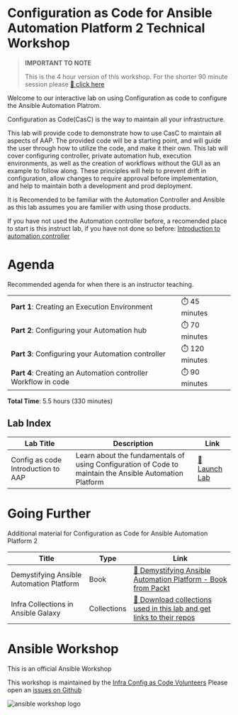 # Configuration as Code for Ansible Automation Platform 2 Technical Workshop

> **IMPORTANT TO NOTE** 
> 
> This is the 4 hour version of this workshop.  For the shorter 90 minute session please [🔬 click here](aapcasc.md)
>


Welcome to our interactive lab on using Configuration as code to configure the Ansible Automation Platrom.

Configuration as Code(CasC) is the way to maintain all your infrastructure.

This lab will provide code to demonstrate how to use CasC to maintain all aspects of AAP. The provided code will be a starting point, and will guide the user through how to utilize the code, and make it their own. This lab will cover configuring controller, private automation hub, execution environments, as well as the creation of workflows without the GUI as an example to follow along. These principles will help to prevent drift in configuration, allow changes to require approval before implementation, and help to maintain both a development and prod deployment.

It is Recomended to be familiar with the Automation Controller and Ansible as this lab assumes you are familier with using those products.

If you have not used the Automation controller before, a recomended place to start is this instruct lab, if you have not done so before:
[Introduction to automation controller](https://play.instruqt.com/embed/redhat/tracks/controller-101?token=em_mUfT4xw1TXybXnBr&show_challenges=true)

# Agenda

Recommended agenda for when there is an instructor teaching.

<table>
<tbody>
<tr>
<td><b>Part 1</b>: Creating an Execution Environment</td>
<td>⏱️ 45 minutes</td>
</tr>
<tr>
<td><b>Part 2</b>: Configuring your Automation hub</td>
<td>⏱️ 70 minutes</td>
</tr>
<tr>
<td><b>Part 3</b>: Configuring your Automation controller</td>
<td>⏱️ 120 minutes</td>
</tr>
<tr>
<td><b>Part 4</b>: Creating an Automation controller Workflow in code</td>
<td>⏱️ 90 minutes</td>
</tr>
</tbody>
</table>

**Total Time**: 5.5 hours (330 minutes)

## Lab Index

<table>
<thead>
<tr>
<th>Lab Title</th>
<th>Description</th>
<th>Link</th>
</tr>
</thead>
<tbody>
<tr>
<td>Config as code Introduction to AAP</td>
<td>Learn about the fundamentals of using Configuration of Code to maintain the Ansible Automation Platform</td>
<td><a target="_new" href="https://play.instruqt.com/embed/redhat/tracks/introduction-to-aap-config-as-code?token=em_ecwzhRzZINWBHKmi&show_challenges=true">🚀 Launch Lab</a></td>
</tr>
</tbody>
</table>

# Going Further

Additional material for Configuration as Code for Ansible Automation Platform 2

<table>
<thead>
<tr>
<th>Title</th>
<th>Type</th>
<th>Link</th>
</tr>
</thead>
<tbody>
<tr>
<td>Demystifying Ansible Automation Platform</td>
<td>Book</td>
<td><a target="_new" href="https://www.packtpub.com/product/demystifying-ansible-automation-platform/9781803244884">📖 Demystifying Ansible Automation Platform - Book from Packt</a></td>
</tr>
<tr>
<td>Infra Collections in Ansible Galaxy</td>
<td>Collections</td>
<td><a targete="_new" href="https://galaxy.ansible.com/ui/namespaces/infra/">📒 Download collections used in this lab and get links to their repos</a></td>
</tr>
</tbody>
</table>

# Ansible Workshop

This is an official Ansible Workshop

This workshop is maintained by the [Infra Config as Code Volunteers](https://forum.ansible.com/tag/infra-config-as-code)
Please open an [issues on Github](https://github.com/ansible/instruqt/issues/new?title=New+eda+workshop+issue&body=)


![ansible workshop logo](https://github.com/ansible/workshops/blob/devel/images/Ansible-Workshop-Logo.png?raw=true)
